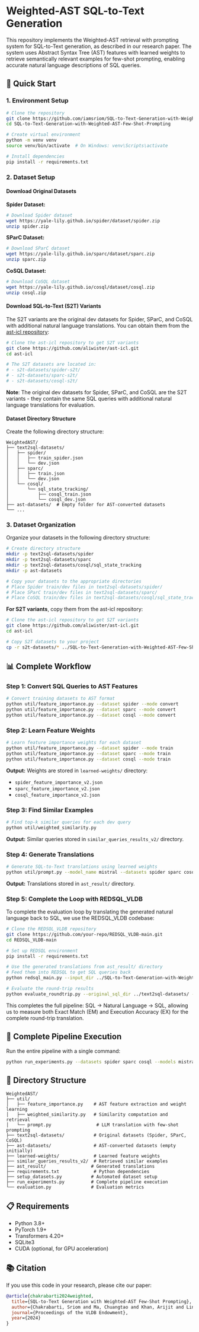 # Weighted-AST SQL-to-Text Generation

This repository implements the Weighted-AST retrieval with prompting system for SQL-to-Text generation, as described in our research paper. The system uses Abstract Syntax Tree (AST) features with learned weights to retrieve semantically relevant examples for few-shot prompting, enabling accurate natural language descriptions of SQL queries.

## 🚀 Quick Start

### 1. Environment Setup

```bash
# Clone the repository
git clone https://github.com/iamsriom/SQL-to-Text-Generation-with-Weighted-AST-Few-Shot-Prompting.git
cd SQL-to-Text-Generation-with-Weighted-AST-Few-Shot-Prompting

# Create virtual environment
python -m venv venv
source venv/bin/activate  # On Windows: venv\Scripts\activate

# Install dependencies
pip install -r requirements.txt
```

### 2. Dataset Setup

#### Download Original Datasets

**Spider Dataset:**
```bash
# Download Spider dataset
wget https://yale-lily.github.io/spider/dataset/spider.zip
unzip spider.zip
```

**SParC Dataset:**
```bash
# Download SParC dataset  
wget https://yale-lily.github.io/sparc/dataset/sparc.zip
unzip sparc.zip
```

**CoSQL Dataset:**
```bash
# Download CoSQL dataset
wget https://yale-lily.github.io/cosql/dataset/cosql.zip
unzip cosql.zip
```

#### Download SQL-to-Text (S2T) Variants

The S2T variants are the original dev datasets for Spider, SParC, and CoSQL with additional natural language translations. You can obtain them from the [ast-icl repository](https://github.com/aliwister/ast-icl):

```bash
# Clone the ast-icl repository to get S2T variants
git clone https://github.com/aliwister/ast-icl.git
cd ast-icl

# The S2T datasets are located in:
# - s2t-datasets/spider-s2t/
# - s2t-datasets/sparc-s2t/
# - s2t-datasets/cosql-s2t/
```

**Note**: The original dev datasets for Spider, SParC, and CoSQL are the S2T variants - they contain the same SQL queries with additional natural language translations for evaluation.

#### Dataset Directory Structure

Create the following directory structure:

```
WeightedAST/
├── text2sql-datasets/
│   ├── spider/
│   │   ├── train_spider.json
│   │   └── dev.json
│   ├── sparc/
│   │   ├── train.json
│   │   └── dev.json
│   └── cosql/
│       └── sql_state_tracking/
│           ├── cosql_train.json
│           └── cosql_dev.json
├── ast-datasets/  # Empty folder for AST-converted datasets
└── ...
```

### 3. Dataset Organization

Organize your datasets in the following directory structure:

```bash
# Create directory structure
mkdir -p text2sql-datasets/spider
mkdir -p text2sql-datasets/sparc  
mkdir -p text2sql-datasets/cosql/sql_state_tracking
mkdir -p ast-datasets

# Copy your datasets to the appropriate directories
# Place Spider train/dev files in text2sql-datasets/spider/
# Place SParC train/dev files in text2sql-datasets/sparc/
# Place CoSQL train/dev files in text2sql-datasets/cosql/sql_state_tracking/
```

**For S2T variants**, copy them from the ast-icl repository:

```bash
# Clone the ast-icl repository to get S2T variants
git clone https://github.com/aliwister/ast-icl.git
cd ast-icl

# Copy S2T datasets to your project
cp -r s2t-datasets/* ../SQL-to-Text-Generation-with-Weighted-AST-Few-Shot-Prompting/text2sql-datasets/
```

## 📊 Complete Workflow

### Step 1: Convert SQL Queries to AST Features

```bash
# Convert training datasets to AST format
python util/feature_importance.py --dataset spider --mode convert
python util/feature_importance.py --dataset sparc --mode convert  
python util/feature_importance.py --dataset cosql --mode convert
```

### Step 2: Learn Feature Weights

```bash
# Learn feature importance weights for each dataset
python util/feature_importance.py --dataset spider --mode train
python util/feature_importance.py --dataset sparc --mode train
python util/feature_importance.py --dataset cosql --mode train
```

**Output:** Weights are stored in `learned-weights/` directory:
- `spider_feature_importance_v2.json`
- `sparc_feature_importance_v2.json` 
- `cosql_feature_importance_v2.json`

### Step 3: Find Similar Examples

```bash
# Find top-k similar queries for each dev query
python util/weighted_similarity.py
```

**Output:** Similar queries stored in `similar_queries_results_v2/` directory.

### Step 4: Generate Translations

```bash
# Generate SQL-to-Text translations using learned weights
python util/prompt.py --model_name mistral --datasets spider sparc cosql
```

**Output:** Translations stored in `ast_result/` directory.

### Step 5: Complete the Loop with REDSQL_VLDB

To complete the evaluation loop by translating the generated natural language back to SQL, we use the REDSQL_VLDB codebase:

```bash
# Clone the REDSQL_VLDB repository
git clone https://github.com/your-repo/REDSQL_VLDB-main.git
cd REDSQL_VLDB-main

# Set up REDSQL environment
pip install -r requirements.txt

# Use the generated translations from ast_result/ directory
# Feed them into REDSQL to get SQL queries back
python redsql_main.py --input_dir ../SQL-to-Text-Generation-with-Weighted-AST-Few-Shot-Prompting/ast_result/ --output_dir redsql_output/

# Evaluate the round-trip results
python evaluate_roundtrip.py --original_sql_dir ../text2sql-datasets/ --generated_sql_dir redsql_output/
```

This completes the full pipeline: SQL → Natural Language → SQL, allowing us to measure both Exact Match (EM) and Execution Accuracy (EX) for the complete round-trip translation.

## 🔧 Complete Pipeline Execution

Run the entire pipeline with a single command:

```bash
python run_experiments.py --datasets spider sparc cosql --models mistral code-llama gpt-j
```

## 📁 Directory Structure

```
WeightedAST/
├── util/
│   ├── feature_importance.py    # AST feature extraction and weight learning
│   ├── weighted_similarity.py   # Similarity computation and retrieval
│   └── prompt.py                 # LLM translation with few-shot prompting
├── text2sql-datasets/           # Original datasets (Spider, SParC, CoSQL)
├── ast-datasets/                # AST-converted datasets (empty initially)
├── learned-weights/             # Learned feature weights
├── similar_queries_results_v2/  # Retrieved similar examples
├── ast_result/                 # Generated translations
├── requirements.txt             # Python dependencies
├── setup_datasets.py           # Automated dataset setup
├── run_experiments.py          # Complete pipeline execution
└── evaluation.py               # Evaluation metrics
```


## 📋 Requirements

- Python 3.8+
- PyTorch 1.9+
- Transformers 4.20+
- SQLite3
- CUDA (optional, for GPU acceleration)

## 📚 Citation

If you use this code in your research, please cite our paper:

```bibtex
@article{chakrabarti2024weighted,
  title={SQL-to-Text Generation with Weighted-AST Few-Shot Prompting},
  author={Chakrabarti, Sriom and Ma, Chuangtao and Khan, Arijit and Link, Sebastian},
  journal={Proceedings of the VLDB Endowment},
  year={2024}
}
```
